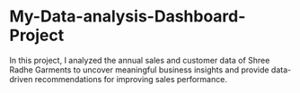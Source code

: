# My-Data-analysis-Dashboard-Project
In this project, I analyzed the annual sales and customer data of Shree Radhe Garments to uncover meaningful business insights and provide data-driven recommendations for improving sales performance.
